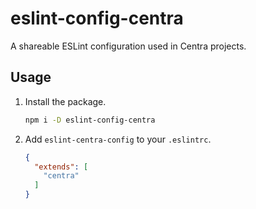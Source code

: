 # eslint-config-centra

A shareable ESLint configuration used in Centra projects.

## Usage

1. Install the package.

    ```bash
    npm i -D eslint-config-centra
    ```

1. Add `eslint-centra-config` to your `.eslintrc`.

    ```json
    {
      "extends": [
        "centra"
      ]
    }
    ```
